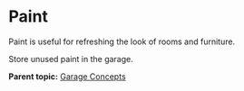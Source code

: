 # Paint 

Paint is useful for refreshing the look of rooms and furniture.

Store unused paint in the garage.

**Parent topic:** [Garage Concepts](../concepts/garageconceptsoverview.md)

